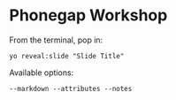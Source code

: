 
# Phonegap Workshop

From the terminal, pop in:

  ```yo reveal:slide "Slide Title"```

Available options:

 ```--markdown --attributes --notes```
